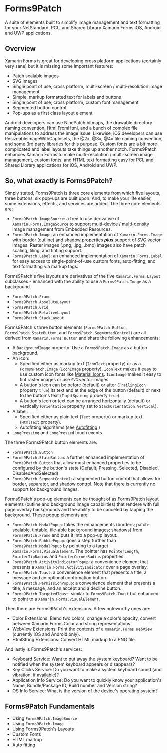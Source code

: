 # Forms9Patch 

A suite of elements built to simplify image management and text formatting for your NetStandard, PCL, and Shared Library Xamarin.Forms iOS, Android and UWP applications.

## Overview

Xamarin Forms is great for developing cross platform applications (certainly very sane) but it is missing some important features:

 - Patch scalable images
 - SVG images
 - Single point of use, cross platform, multi-screen / multi-resolution image management
 - Simple, markup formatted text for labels and buttons
 - Single point of use, cross platform, custom font management
 - Segmented button control
 - Pop-ups as a first class layout element

Android developers can use NinePatch bitmaps, the drawable directory naming convention, Html.FromHtml, and a bunch of complex file manipulations to address the image issue.  Likewise, iOS developers can use ResizeableImageWithCapInsets, the @2x, @3x, @4x file naming convention, and some 3rd party libraries for this purpose.  Custom fonts are a bit more complicated and label layouts take things up another notch.   Forms9Patch enhances Xamarin Forms to make multi-resolution / multi-screen image management, custom fonts, and HTML text formatting easy for PCL and Shared Library applications for iOS, Android and UWP.

## So, what exactly is Forms9Patch?

Simply stated, Forms9Patch is three core elements from which five layouts, three buttons, six pop-ups are built upon.  And, to make your life easier, some extensions, effects, and services are added.   The three core elements are:

 - `Forms9Patch.ImageSource`: a free to use derivative of `Xamarin.Forms.ImageSource` to support multi-device / multi-density image management from Embedded Resources.
 - `Forms9Patch.Image`: an enhanced implementation of `Xamarin.Forms.Image` with border (outline) and shadow properties  **_plus_** support of SVG vector images.  Raster images (.png, .jpg, .bmp) images also have patch scaling, tiling, and tinting support.
 - `Forms9Patch.Label`: an enhanced implementation of `Xamarin.Forms.Label` for easy access to single-point-of-use custom fonts, auto-fitting, and text formatting via markup tags.

Forms9Patch's five layouts are derivatives of the five `Xamarin.Forms.Layout` subclasses - enhanced with the ability to use a `Forms9Patch.Image` as a background.

 - `Forms9Patch.Frame`
 - `Forms9Patch.AbsoluteLayout`
 - `Forms9Patch.Grid`
 - `Forms9Patch.RelativeLayout`
 - `Forms9Patch.StackLayout`

Forms9Patch's three button elements (`Forms9Patch.Button`, `Forms9Patch.StateButton`, and `Forms9Patch.SegmentedControl`) are all derived from `Xamarin.Forms.Button` and share the following enhancements:

 - A `BackgroundImage` property: Use a `Forms9Patch.Image` as a button background.
 - An icon:
     - Specified either as markup text (`IconText` property) or as a `Forms9Patch.Image` (`IconImage` property).  `IconText` makes it easy to use custom icon fonts like [Material Icons](https://material.io/icons/).  `IconImage` makes it easy to tint raster images or use `SVG` vector images.  
     - A button's icon can be before (default) or after (`TrailingIcon` property `true`) its text and at the edge of the button (default) or next to the button's text (`TightSpacing` property `true`).  
     - A button's icon or text can be arranged horizontally (default) or vertically (`Orientation` property set to `StackOrientation.Vertical`).
 - A label:
     - Specified either as plain text (`Text` property) or markup text (`HtmlText` property).
     - Autofitting algorithms (see [Autofitting](Autofitting) )
- `LongPressing` and `LongPressed` touch events.

The three Forms9Patch button elements are:

 - `Forms9Patch.Button`
 - `Forms9Patch.StateButton`: a further enhanced implementation of `Forms9Patch.Button` that allow most enhanced properties to be configured by the button's state (Default, Pressing, Selected, Disabled, DisabledAndSelected) 
 - `Forms9Patch.SegmentControl`: a segmented button control that allows for border, separator, and shadow control.  Note that there is currently no support for background images.



Forms9Patch's pop-up elements can be thought of as Forms9Patch layout elements (outline and background image capabilities) that rendere with full page overlay backgrounds and the ability to be canceled by tapping the background.  These popup elements are:

 - `Forms9Patch.ModalPopup`: takes the enhancements (borders; patch-scalable, tintable, tile-able background images; shadows) from `Forms9Patch.Frame` and puts it into a pop-up layout.
 - `Forms9Patch.BubblePopup`: goes a step further than `Forms9Patch.ModalPopup` by pointing to a target `Xamarin.Forms.VisualElement`.  The pointer has `PointerLength`, `PointerTipRadius` and `PointerCornerRadius` properties.
 - `Forms9Patch.ActivityIndicatorPopup`: a convenience element that presents a `Xamarin.Forms.ActivityIndicator` over a page overlay.
 - `Forms9Patch.Toast`: a convenience element that presents a title, a message and an optional confirmation button.
 - `Forms9Patch.PermissionPopup`: a convenience element that presents a title, a message, and an accept and a decline button.
 - `Forms9Patch.TargetedToast`: similar to `Forms9Patch.Toast` but enhanced to point to a `Xamarin.Forms.VisualElement`.

Then there are Forms9Patch's extensions.  A few noteworthy ones are:

 - Color Extensions: Blend two colors, change a color's opacity, convert between Xamarin.Forms.Color and string representations.
 - WebView Extensions: Print the contents of a `Xamarin.Forms.WebView` (currently iOS and Android only).
 - HtmlString Extensions: Convert HTML markup to a PNG file.

And lastly is Forms9Patch's services:

 - Keyboard Service: Want to put away the system keyboard?  Want to be notified when the system keyboard appears or disappears? 
 - Key Clicks Service: Do you want to make a system keyboard sound (and vibration, if available)?
 - Application Info Service: Do you want to quickly know your application's Name, Bundle/Package ID, Build number and Version string?
 - OS Info Service: What is the version of the device's operating system?
 
## Forms9Patch Fundamentals

 - Using ```Forms9Patch.ImageSource```
 - Using ```Forms9Patch.Image```
 - Using Forms9Patch's Layouts
 - Custom Fonts
 - HTML markup
 - Auto fitting



 


